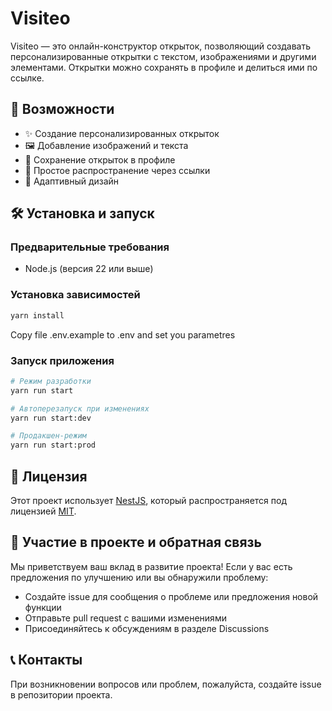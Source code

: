 # Visiteo

Visiteo — это онлайн-конструктор открыток, позволяющий создавать персонализированные открытки с текстом, изображениями и другими элементами. Открытки можно сохранять в профиле и делиться ими по ссылке.

## 🚀 Возможности

- ✨ Создание персонализированных открыток
- 🖼️ Добавление изображений и текста
- 💾 Сохранение открыток в профиле
- 🔗 Простое распространение через ссылки
- 📱 Адаптивный дизайн

## 🛠️ Установка и запуск

### Предварительные требования

- Node.js (версия 22 или выше)

### Установка зависимостей

```bash
yarn install
```

Copy file .env.example to .env and set you parametres

### Запуск приложения

```bash
# Режим разработки
yarn run start

# Автоперезапуск при изменениях
yarn run start:dev

# Продакшен-режим
yarn run start:prod
```

## 📝 Лицензия

Этот проект использует [NestJS](https://nestjs.com/), который распространяется под лицензией [MIT](https://github.com/nestjs/nest/blob/master/LICENSE).

## 🤝 Участие в проекте и обратная связь

Мы приветствуем ваш вклад в развитие проекта! Если у вас есть предложения по улучшению или вы обнаружили проблему:

- Создайте issue для сообщения о проблеме или предложения новой функции
- Отправьте pull request с вашими изменениями
- Присоединяйтесь к обсуждениям в разделе Discussions

## 📞 Контакты

При возникновении вопросов или проблем, пожалуйста, создайте issue в репозитории проекта.
